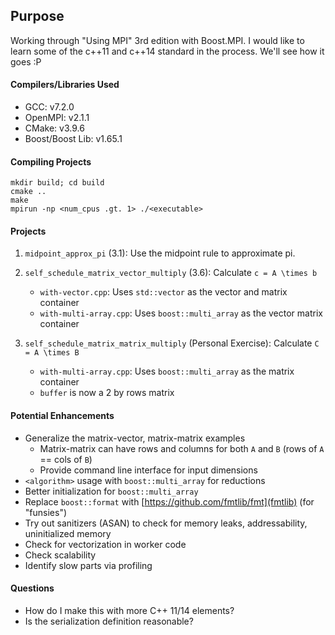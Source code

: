 Purpose
---

Working through "Using MPI" 3rd edition with Boost.MPI. I would like to learn
some of the c++11 and c++14 standard in the process. We'll see how it goes :P

#### Compilers/Libraries Used

- GCC: v7.2.0
- OpenMPI: v2.1.1
- CMake: v3.9.6
- Boost/Boost Lib: v1.65.1

#### Compiling Projects

```
mkdir build; cd build
cmake ..
make
mpirun -np <num_cpus .gt. 1> ./<executable>
```

#### Projects

1. `midpoint_approx_pi` (3.1): Use the midpoint rule to approximate pi.

2. `self_schedule_matrix_vector_multiply` (3.6): Calculate `c = A \times b`
    - `with-vector.cpp`: Uses `std::vector` as the vector and matrix container
    - `with-multi-array.cpp`: Uses `boost::multi_array` as the vector matrix container

3. `self_schedule_matrix_matrix_multiply` (Personal Exercise): Calculate `C = A \times B`
    - `with-multi-array.cpp`: Uses `boost::multi_array` as the matrix container
    - `buffer` is now a 2 by rows matrix

#### Potential Enhancements

- Generalize the matrix-vector, matrix-matrix examples
    - Matrix-matrix can have rows and columns for both `A` and `B` (rows of `A` == cols of `B`)
    - Provide command line interface for input dimensions
- `<algorithm>` usage with `boost::multi_array` for reductions
- Better initialization for `boost::multi_array`
- Replace `boost::format` with [https://github.com/fmtlib/fmt](fmtlib) (for "funsies")
- Try out sanitizers (ASAN) to check for memory leaks, addressability, uninitialized memory
- Check for vectorization in worker code
- Check scalability
- Identify slow parts via profiling

#### Questions

- How do I make this with more C++ 11/14 elements?
- Is the serialization definition reasonable?
